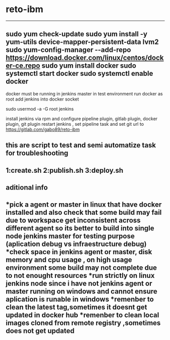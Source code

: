 # reto-ibm


------------------------------------
sudo yum check-update
sudo yum install -y yum-utils device-mapper-persistent-data lvm2
sudo yum-config-manager --add-repo https://download.docker.com/linux/centos/docker-ce.repo
sudo yum install docker
sudo systemctl start docker
sudo systemctl enable docker
------------------------------------

docker must be running in jenkins master
in test environment run docker as root 
add jenkins into docker socket

sudo usermod -a -G root jenkins 

install jenkins via rpm and configure pipeline plugin, gitlab plugin, docker plugin, git plugin 
restart jenkins , set pipeline task and set git url to https://gitlab.com/gabo89/reto-ibm

this are script to test and semi automatize task for troubleshooting
------------------------------------
1:create.sh 
2:publish.sh 
3:deploy.sh
------------------------------------


aditional info
------------------------------------
*pick a agent or master in linux  that have docker installed and also check that some build may fail due to workspace get inconsistent across different agent so its better to build into single node jenkins master for testing purpose (aplication debug vs infraestructure debug)
*check space in jenkins agent or master, disk memory and cpu usage , on high usage environment some build may not complete due to not enought resources
*run strictly on linux jenkins node  since i have not jenkins agent or master running on windows  and cannot ensure aplication is runable in windows
*remenber to clean the latest tag,sometimes it doesnt get updated in docker hub 
*remenber to clean local images cloned from remote registry ,sometimes does not get updated
------------------------------------
